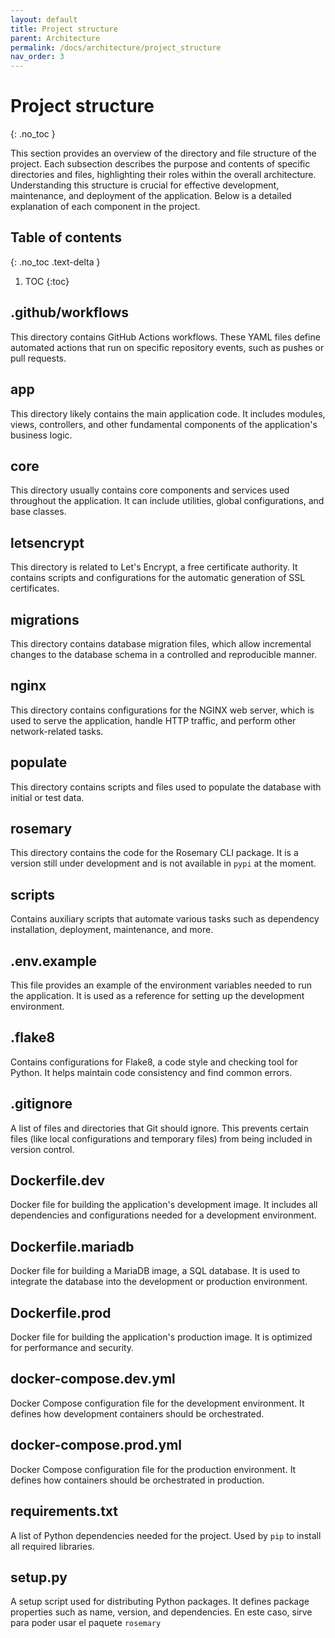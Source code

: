 ```yaml
---
layout: default
title: Project structure
parent: Architecture
permalink: /docs/architecture/project_structure
nav_order: 3
---
```


# Project structure
{: .no_toc }

This section provides an overview of the directory and file structure of the project. Each subsection describes the purpose and contents of specific directories and files, highlighting their roles within the overall architecture. Understanding this structure is crucial for effective development, maintenance, and deployment of the application. Below is a detailed explanation of each component in the project.

## Table of contents
{: .no_toc .text-delta }

1. TOC
{:toc}

## .github/workflows
This directory contains GitHub Actions workflows. These YAML files define automated actions that run on specific repository events, such as pushes or pull requests.

## app
This directory likely contains the main application code. It includes modules, views, controllers, and other fundamental components of the application's business logic.

## core
This directory usually contains core components and services used throughout the application. It can include utilities, global configurations, and base classes.

## letsencrypt
This directory is related to Let's Encrypt, a free certificate authority. It contains scripts and configurations for the automatic generation of SSL certificates.

## migrations
This directory contains database migration files, which allow incremental changes to the database schema in a controlled and reproducible manner.

## nginx
This directory contains configurations for the NGINX web server, which is used to serve the application, handle HTTP traffic, and perform other network-related tasks.

## populate
This directory contains scripts and files used to populate the database with initial or test data.

## rosemary
This directory contains the code for the Rosemary CLI package. It is a version still under development and is not available in `pypi` at the moment.

## scripts
Contains auxiliary scripts that automate various tasks such as dependency installation, deployment, maintenance, and more.

## .env.example
This file provides an example of the environment variables needed to run the application. It is used as a reference for setting up the development environment.

## .flake8
Contains configurations for Flake8, a code style and checking tool for Python. It helps maintain code consistency and find common errors.

## .gitignore
A list of files and directories that Git should ignore. This prevents certain files (like local configurations and temporary files) from being included in version control.

## Dockerfile.dev
Docker file for building the application's development image. It includes all dependencies and configurations needed for a development environment.

## Dockerfile.mariadb
Docker file for building a MariaDB image, a SQL database. It is used to integrate the database into the development or production environment.

## Dockerfile.prod
Docker file for building the application's production image. It is optimized for performance and security.

## docker-compose.dev.yml
Docker Compose configuration file for the development environment. It defines how development containers should be orchestrated.

## docker-compose.prod.yml
Docker Compose configuration file for the production environment. It defines how containers should be orchestrated in production.

## requirements.txt
A list of Python dependencies needed for the project. Used by `pip` to install all required libraries.

## setup.py
A setup script used for distributing Python packages. It defines package properties such as name, version, and dependencies. En este caso, sirve para poder usar el paquete `rosemary`
